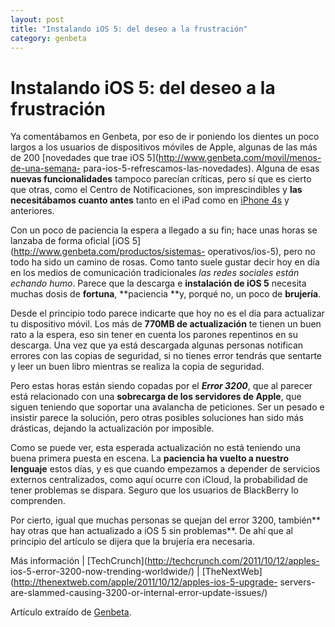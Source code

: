 ```yaml
---
layout: post
title: "Instalando iOS 5: del deseo a la frustración"
category: genbeta
---
```


# Instalando iOS 5: del deseo a la frustración

Ya comentábamos en Genbeta, por eso de ir poniendo los dientes un poco largos
a los usuarios de dispositivos móviles de Apple, algunas de las más de 200
[novedades que trae iOS 5](http://www.genbeta.com/movil/menos-de-una-semana-
para-ios-5-refrescamos-las-novedades). Alguna de esas **nuevas
funcionalidades** tampoco parecían críticas, pero sí que es cierto que otras,
como el Centro de Notificaciones, son imprescindibles y **las necesitábamos
cuanto antes** tanto en el iPad como en [iPhone
4s](http://www.xataka.com/moviles/iphone-4s) y anteriores.

Con un poco de paciencia la espera a llegado a su fin; hace unas horas se
lanzaba de forma oficial [iOS 5](http://www.genbeta.com/productos/sistemas-
operativos/ios-5), pero no todo ha sido un camino de rosas. Como tanto suele
gustar decir hoy en día en los medios de comunicación tradicionales _las redes
sociales están echando humo_. Parece que la descarga e **instalación de iOS
5** necesita muchas dosis de **fortuna**, **paciencia **y, porqué no, un poco
de **brujería**.  
  
Desde el principio todo parece indicarte que hoy no es el día para actualizar
tu dispositivo móvil. Los más de **770MB de actualización** te tienen un buen
rato a la espera, eso sin tener en cuenta los parones repentinos en su
descarga. Una vez que ya está descargada algunas personas notifican errores
con las copias de seguridad, si no tienes error tendrás que sentarte y leer un
buen libro mientras se realiza la copia de seguridad.

Pero estas horas están siendo copadas por el **_Error 3200_**, que al parecer
está relacionado con una **sobrecarga de los servidores de Apple**, que siguen
teniendo que soportar una avalancha de peticiones. Ser un pesado e insistir
parece la solución, pero otras posibles soluciones han sido más drásticas,
dejando la actualización por imposible.

Como se puede ver, esta esperada actualización no está teniendo una buena
primera puesta en escena. La **paciencia ha vuelto a nuestro lenguaje** estos
días, y es que cuando empezamos a depender de servicios externos
centralizados, como aquí ocurre con iCloud, la probabilidad de tener problemas
se dispara. Seguro que los usuarios de BlackBerry lo comprenden.

Por cierto, igual que muchas personas se quejan del error 3200, también** hay
otras que han actualizado a iOS 5 sin problemas**. De ahí que al principio del
artículo se dijera que la brujería era necesaria.

Más información | [TechCrunch](http://techcrunch.com/2011/10/12/apples-
ios-5-error-3200-now-trending-worldwide/) |
[TheNextWeb](http://thenextweb.com/apple/2011/10/12/apples-ios-5-upgrade-
servers-are-slammed-causing-3200-or-internal-error-update-issues/)

Artículo extraído de [Genbeta](http://www.genbeta.com).